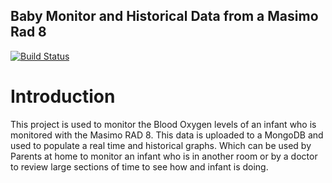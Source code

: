 ## Baby Monitor and Historical Data from a Masimo Rad 8

[![Build Status](https://travis-ci.org/Iukekini/Baby-Monitor-RAD8.svg?branch=master)](https://travis-ci.org/Iukekini/Baby-Monitor-RAD8)

# Introduction

This project is used to monitor the Blood Oxygen levels of an infant who is monitored with the Masimo RAD 8. This data is uploaded to a MongoDB and used to populate a real time and historical graphs. Which can be used by Parents at home to monitor an infant who is in another room or by a doctor to review large sections of time to see how and infant is doing. 


